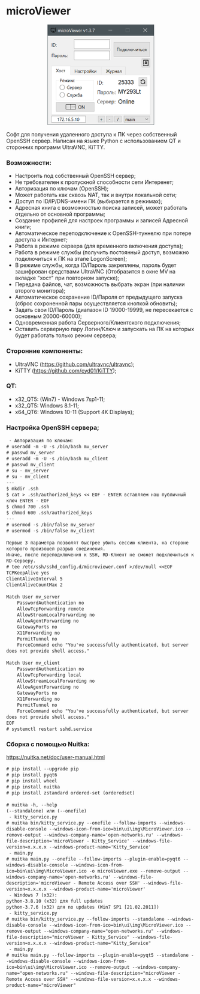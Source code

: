 # microViewer
<p align="center">
  <img width="285" height="267" src="https://github.com/isMTv/microViewer/blob/main/screens/mv_main.png">
</p>

Софт для получения удаленного доступа к ПК через собственный OpenSSH сервер. Написан на языке Python с использованием QT и сторонних программ UltraVNC, KiTTY.

### Возможности:
* Настроить под собственный OpenSSH сервер;
* Не требователен к пропускной способности сети Интеренет;
* Авторизация по ключам (OpenSSH);
* Может работать как сквозь NAT, так и внутри локальной сети;
* Доступ по ID/IP/DNS-имени ПК (выбирается в режимах);
* Адресная книга с возможностью поиска записей, может работать отдельно от основной программы;
* Создание профилей для настроек программы и записей Адресной книги;
* Автоматическое переподключение к OpenSSH-туннелю при потере доступа к Интернет;
* Работа в режиме сервера (для временного включения доступа);
* Работа в режиме службы (получить постоянный доступ, возможно подключиться к ПК на этапе LogonScreen);
* В режиме службы, когда ID/Пароль закреплены, пароль будет зашифрован средствами UltraVNC (Отобразится в окне MV на вкладке "хост" при повторном запуске);
* Передача файлов, чат, возможность выбрать экран (при наличии второго монитора);
* Автоматическое cохранение ID/Пароля от предыдущего запуска (сброс сохроненной пары осуществляется кнопкой обновить);
* Задать свои ID/Пароль (диапазон ID 19000-19999, не пересекается с основным 20000-60000);
* Одновременная работа Серверного/Клиентского подключения;
* Оставить серверную пару Логин/Ключ и запускать на ПК на которых будет работать только режим сервера;

### Сторонние компоненты:
* UltraVNC (https://github.com/ultravnc/ultravnc);
* KiTTY (https://github.com/cyd01/KiTTY);

### QT:
* x32_QT5: (Win7) - Windows 7sp1-11;
* x32_QT5: Windows 8.1-11;
* x64_QT6: Windows 10-11 (Support 4K Displays);

### Настройка OpenSSH сервера;
```
 - Авторизация по ключам:
# useradd -m -U -s /bin/bash mv_server
# passwd mv_server
# useradd -m -U -s /bin/bash mv_client
# passwd mv_client
# su - mv_server
# su - mv_client
---
$ mkdir .ssh
$ cat > .ssh/authorized_keys << EOF - ENTER вставляем наш публичный ключ ENTER - EOF
$ chmod 700 .ssh
$ chmod 600 .ssh/authorized_keys
---
# usermod -s /bin/false mv_server
# usermod -s /bin/false mv_client

Первые 3 параметра позволят быстрее убить сессию клиента, на стороне которого произошел разрыв соединения.
Иначе, после переподключения к SSH, RD-Клиент не сможет подключиться к RD-Cерверу.
# tee /etc/ssh/sshd_config.d/microviewer.conf >/dev/null <<EOF
TCPKeepAlive yes
ClientAliveInterval 5
ClientAliveCountMax 2

Match User mv_server
    PasswordAuthentication no
    AllowTcpForwarding remote
    AllowStreamLocalForwarding no
    AllowAgentForwarding no
    GatewayPorts no
    X11Forwarding no
    PermitTunnel no
    ForceCommand echo "You've successfully authenticated, but server does not provide shell access."

Match User mv_client
    PasswordAuthentication no
    AllowTcpForwarding local
    AllowStreamLocalForwarding no
    AllowAgentForwarding no
    GatewayPorts no
    X11Forwarding no
    PermitTunnel no
    ForceCommand echo "You've successfully authenticated, but server does not provide shell access."
EOF
# systemctl restart sshd.service
```

### Сборка с помощью Nuitka:
https://nuitka.net/doc/user-manual.html
```
# pip install --upgrade pip
# pip install pyqt6
# pip install wheel
# pip install nuitka
# pip install zstandard ordered-set (orderedset)

# nuitka -h, --help
(--standalone) или (--onefile)
 - kitty_service.py
# nuitka bin/kitty_service.py --onefile --follow-imports --windows-disable-console --windows-icon-from-ico=bin\ui\img\MicroViewer.ico --remove-output --windows-company-name='open-networks.ru' --windows-file-description='microViewer - Kitty_Service' --windows-file-version=x.x.x.x --windows-product-name='Kitty_Service'
 - main.py
# nuitka main.py --onefile --follow-imports --plugin-enable=pyqt6 --windows-disable-console --windows-icon-from-ico=bin\ui\img\MicroViewer.ico -o microViewer.exe --remove-output --windows-company-name='open-networks.ru' --windows-file-description='microViewer - Remote Access over SSH' --windows-file-version=x.x.x.x --windows-product-name='microViewer'
 - Windows 7 (x32):
python-3.8.10 (x32) для full updates
python-3.7.6 (x32) для no updates (Win7 SP1 [21.02.2011])
 - kitty_service.py
# nuitka bin/kitty_service.py --follow-imports --standalone --windows-disable-console --windows-icon-from-ico=bin\ui\img\MicroViewer.ico --remove-output --windows-company-name="open-networks.ru" --windows-file-description="microViewer - Kitty_Service" --windows-file-version=x.x.x.x --windows-product-name="Kitty_Service"
 - main.py
# nuitka main.py --follow-imports --plugin-enable=pyqt5 --standalone --windows-disable-console --windows-icon-from-ico=bin\ui\img\MicroViewer.ico --remove-output --windows-company-name="open-networks.ru" --windows-file-description="microViewer - Remote Access over SSH" --windows-file-version=x.x.x.x --windows-product-name="microViewer"
```
